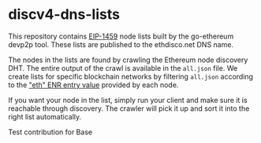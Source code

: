 # discv4-dns-lists

This repository contains [EIP-1459][EIP-1459] node lists built by the go-ethereum devp2p
tool. These lists are published to the ethdisco.net DNS name.

The nodes in the lists are found by crawling the Ethereum node discovery DHT. The entire
output of the crawl is available in the `all.json` file. We create lists for specific
blockchain networks by filtering `all.json` according to the ["eth" ENR entry value][eth-entry]
provided by each node.

If you want your node in the list, simply run your client and make sure it is reachable
through discovery. The crawler will pick it up and sort it into the right list
automatically.

[EIP-1459]: https://eips.ethereum.org/EIPS/eip-1459
[eth-entry]: https://github.com/ethereum/devp2p/blob/master/enr-entries/eth.md
Test contribution for Base
